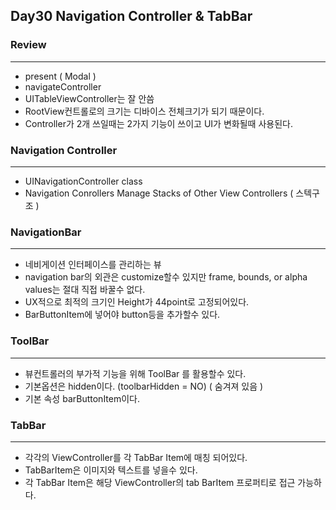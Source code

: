 ## Day30 Navigation Controller & TabBar

### Review
***
- present ( Modal )
- navigateController
 -  UITableViewController는 잘 안씀
 - RootView컨트롤로의 크기는 디바이스 전체크기가 되기 때문이다.
 - Controller가 2개 쓰일때는 2가지 기능이 쓰이고 UI가 변화될때 사용된다.

### Navigation Controller
***
 - UINavigationController class
 - Navigation Conrollers  Manage Stacks of Other View Controllers ( 스텍구조 )

### NavigationBar
***
 - 네비게이션 인터페이스를 관리하는 뷰
 - navigation bar의 외관은 customize할수 있지만 frame, bounds, or alpha values는 절대 직접 바꿀수 없다.
 - UX적으로 최적의 크기인 Height가 44point로 고정되어있다.
 - BarButtonItem에 넣어야  button등을 추가할수 있다.

### ToolBar
***
 - 뷰컨트롤러의 부가적 기능을 위해 ToolBar 를 활용할수 있다.
 - 기본옵션은 hidden이다. (toolbarHidden = NO) ( 숨겨져 있음 )
 - 기본 속성 barButtonItem이다.

### TabBar
***
 - 각각의 ViewController를 각 TabBar Item에 매칭 되어있다.
 - TabBarItem은 이미지와 텍스트를 넣을수 있다.
 - 각 TabBar Item은 해당 ViewController의 tab BarItem 프로퍼티로 접근 가능하다.
